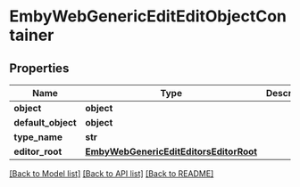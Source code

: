 # EmbyWebGenericEditEditObjectContainer

## Properties
Name | Type | Description | Notes
------------ | ------------- | ------------- | -------------
**object** | **object** |  | [optional] 
**default_object** | **object** |  | [optional] 
**type_name** | **str** |  | [optional] 
**editor_root** | [**EmbyWebGenericEditEditorsEditorRoot**](EmbyWebGenericEditEditorsEditorRoot.md) |  | [optional] 

[[Back to Model list]](../README.md#documentation-for-models) [[Back to API list]](../README.md#documentation-for-api-endpoints) [[Back to README]](../README.md)

